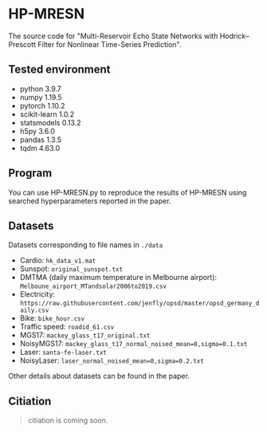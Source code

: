 # HP-MRESN
The source code for "Multi-Reservoir Echo State Networks with Hodrick–Prescott Filter for Nonlinear Time-Series Prediction".
## Tested environment
* python 3.9.7  
* numpy 1.19.5  
* pytorch 1.10.2  
* scikit-learn 1.0.2  
* statsmodels 0.13.2  
* h5py 3.6.0  
* pandas 1.3.5  
* tqdm 4.63.0
## Program
You can use HP-MRESN.py to reproduce the results of HP-MRESN using searched hyperparameters reported in the paper.
## Datasets
Datasets corresponding to file names in `./data`
* Cardio: `hk_data_v1.mat`
* Sunspot: `original_sunspot.txt`
* DMTMA (daily maximum temperature in Melbourne airport): `Melboune_airport_MTandsolar2006to2019.csv`
* Electricity: `https://raw.githubusercontent.com/jenfly/opsd/master/opsd_germany_daily.csv`
* Bike: `bike_hour.csv`
* Traffic speed: `roadid_61.csv`
* MGS17: `mackey_glass_t17_original.txt`
* NoisyMGS17: `mackey_glass_t17_normal_noised_mean=0,sigma=0.1.txt`
* Laser: `santa-fe-laser.txt`
* NoisyLaser: `laser_normal_noised_mean=0,sigma=0.2.txt`

Other details about datasets can be found in the paper.
## Citiation
> citiation is coming soon.
